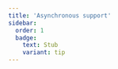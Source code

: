 ```yaml
---
title: 'Asynchronous support'
sidebar:
  order: 1
  badge:
    text: Stub
    variant: tip
---
```


 